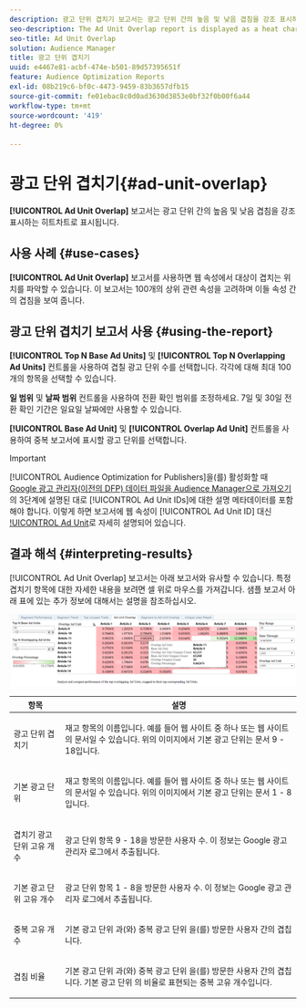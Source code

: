 ```yaml
---
description: 광고 단위 겹치기 보고서는 광고 단위 간의 높음 및 낮음 겹침을 강조 표시하는 히트차트로 표시됩니다.
seo-description: The Ad Unit Overlap report is displayed as a heat chart that highlights high and low overlaps between your Ad Units.
seo-title: Ad Unit Overlap
solution: Audience Manager
title: 광고 단위 겹치기
uuid: e4467e81-acbf-474e-b501-89d57395651f
feature: Audience Optimization Reports
exl-id: 08b219c6-bf0c-4473-9459-83b3657dfb15
source-git-commit: fe01ebac8c0d0ad3630d3853e0bf32f0b00f6a44
workflow-type: tm+mt
source-wordcount: '419'
ht-degree: 0%

---
```


# 광고 단위 겹치기{#ad-unit-overlap}

**[!UICONTROL Ad Unit Overlap]** 보고서는 광고 단위 간의 높음 및 낮음 겹침을 강조 표시하는 히트차트로 표시됩니다.

## 사용 사례 {#use-cases}

**[!UICONTROL Ad Unit Overlap]** 보고서를 사용하면 웹 속성에서 대상이 겹치는 위치를 파악할 수 있습니다. 이 보고서는 100개의 상위 관련 속성을 고려하며 이들 속성 간의 겹침을 보여 줍니다.

## 광고 단위 겹치기 보고서 사용 {#using-the-report}

**[!UICONTROL Top N Base Ad Units]** 및 **[!UICONTROL Top N Overlapping Ad Units]** 컨트롤을 사용하여 겹칠 광고 단위 수를 선택합니다. 각각에 대해 최대 100개의 항목을 선택할 수 있습니다.

**일 범위** 및 **날짜 범위** 컨트롤을 사용하여 전환 확인 범위를 조정하세요. 7일 및 30일 전환 확인 기간은 일요일 날짜에만 사용할 수 있습니다.

**[!UICONTROL Base Ad Unit]** 및 **[!UICONTROL Overlap Ad Unit]** 컨트롤을 사용하여 중복 보고서에 표시할 광고 단위를 선택합니다.

>[!IMPORTANT]
>
>[!UICONTROL Audience Optimization for Publishers]을(를) 활성화할 때 [Google 광고 관리자(이전의 DFP) 데이터 파일을 Audience Manager으로 가져오기](../../../reporting/audience-optimization-reports/aor-publishers/import-dfp.md)의 3단계에 설명된 대로 [!UICONTROL Ad Unit IDs]에 대한 설명 메타데이터를 포함해야 합니다. 이렇게 하면 보고서에 웹 속성이 [!UICONTROL Ad Unit ID] 대신 [!UICONTROL Ad Unit](으)로 자세히 설명되어 있습니다.

## 결과 해석 {#interpreting-results}

[!UICONTROL Ad Unit Overlap] 보고서는 아래 보고서와 유사할 수 있습니다. 특정 겹치기 항목에 대한 자세한 내용을 보려면 셀 위로 마우스를 가져갑니다. 샘플 보고서 아래 표에 있는 추가 정보에 대해서는 설명을 참조하십시오.

![](assets/publisher_ad_unit_overlap.png)

<table id="table_22340F45B1B94D3796174CB30A60E212"> 
 <thead> 
  <tr> 
   <th colname="col1" class="entry"> 항목 </th> 
   <th colname="col2" class="entry"> 설명 </th> 
  </tr>
 </thead>
 <tbody> 
  <tr> 
   <td colname="col1"> <p><span class="wintitle"> 광고 단위 겹치기</span> </p> </td> 
   <td colname="col2"> <p>재고 항목의 이름입니다. 예를 들어 웹 사이트 중 하나 또는 웹 사이트의 문서일 수 있습니다. 위의 이미지에서 기본 광고 단위는 문서 9 - 18입니다. </p> </td> 
  </tr> 
  <tr> 
   <td colname="col1"> <p><span class="wintitle"> 기본 광고 단위</span> </p> </td> 
   <td colname="col2"> <p>재고 항목의 이름입니다. 예를 들어 웹 사이트 중 하나 또는 웹 사이트의 문서일 수 있습니다. 위의 이미지에서 기본 광고 단위는 문서 1 - 8입니다. </p> </td> 
  </tr> 
  <tr> 
   <td colname="col1"> <p><span class="wintitle"> 겹치기 광고 단위 고유 개수</span> </p> </td> 
   <td colname="col2"> <p>광고 단위 항목 9 - 18을 방문한 사용자 수. 이 정보는 Google 광고 관리자 로그에서 추출됩니다. </p> </td> 
  </tr> 
  <tr> 
   <td colname="col1"> <p><span class="wintitle"> 기본 광고 단위 고유 개수</span> </p> </td> 
   <td colname="col2"> <p>광고 단위 항목 1 - 8을 방문한 사용자 수. 이 정보는 Google 광고 관리자 로그에서 추출됩니다. </p> </td> 
  </tr> 
  <tr> 
   <td colname="col1"> <p><span class="wintitle"> 중복 고유 개수</span> </p> </td> 
   <td colname="col2"> <p><span class="wintitle"> 기본 광고 단위 </span>과(와) <span class="wintitle"> 중복 광고 단위 </span>을(를) 방문한 사용자 간의 겹칩니다. </p> </td> 
  </tr> 
  <tr> 
   <td colname="col1"> <p><span class="wintitle"> 겹침 비율</span> </p> </td> 
   <td colname="col2"> <p><span class="wintitle"> 기본 광고 단위 </span>과(와) <span class="wintitle"> 중복 광고 단위 </span>을(를) 방문한 사용자 간의 겹칩니다. <span class="wintitle"> 기본 광고 단위 </span>의 비율로 표현되는 <span class="wintitle"> 중복 고유 개수</span>입니다. </p> </td> 
  </tr> 
 </tbody> 
</table>
